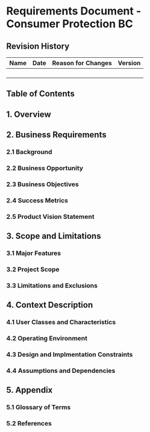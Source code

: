 # Requirements Document - Consumer Protection BC

## Revision History

| Name | Date | Reason for Changes | Version |
| ----------- | ----------- | ------------- | ---------- | 
|  |  | | |
|  |  | | |
|  |  | | |
|  |  | | |

## Table of Contents

## 1. Overview

## 2. Business Requirements

   ### **2.1 Background**

   ### **2.2 Business Opportunity**

   ### **2.3 Business Objectives**

   ### **2.4 Success Metrics**

   ### **2.5 Product Vision Statement**

## 3. Scope and Limitations

   ### **3.1 Major Features**

   ### **3.2 Project Scope**

   ### **3.3 Limitations and Exclusions**

## 4. Context Description

   ### **4.1 User Classes and Characteristics**

   ### **4.2 Operating Environment**

   ### **4.3 Design and Implmentation Constraints**

   ### **4.4 Assumptions and Dependencies**

## 5. Appendix

   ### **5.1 Glossary of Terms**

   ### **5.2 References**
